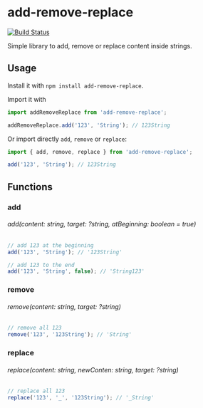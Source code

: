 # add-remove-replace

[![Build Status](https://travis-ci.org/tonietto/add-remove-replace.svg?branch=master)](https://travis-ci.org/tonietto/add-remove-replace)

Simple library to add, remove or replace content inside strings.

## Usage

  Install it with `npm install add-remove-replace`.

  Import it with

```javascript
import addRemoveReplace from 'add-remove-replace';

addRemoveReplace.add('123', 'String'); // 123String
```

  Or import directly `add`, `remove` or `replace`:

```javascript
import { add, remove, replace } from 'add-remove-replace';

add('123', 'String'); // 123String
```

## Functions

### add

###### add(content: string, target: ?string, atBeginning: boolean = true)

```javascript
// add 123 at the beginning
add('123', 'String'); // '123String'

// add 123 to the end
add('123', 'String', false); // 'String123'
```

### remove

###### remove(content: string, target: ?string)

```javascript
// remove all 123
remove('123', '123String'); // 'String'
```

### replace

###### replace(content: string, newConten: string, target: ?string)

```javascript
// replace all 123
replace('123', '_', '123String'); // '_String'
```
